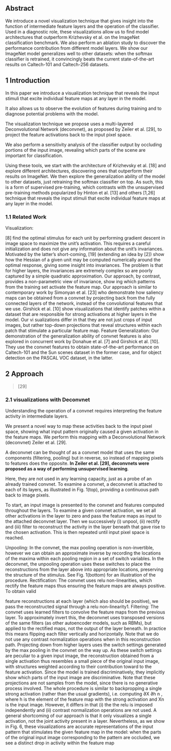 ##  Abstract
We introduce a novel visualization technique that
gives insight into the function of intermediate feature layers and the operation of the classifier. Used in a diagnostic role, these visualizations allow
us to find model architectures that outperform Krizhevsky et al. on the
ImageNet classification benchmark. We also perform an ablation study
to discover the performance contribution from different model layers. We
show our ImageNet model generalizes well to other datasets: when the
softmax classifier is retrained, it convincingly beats the current state-of-the-art results on Caltech-101 and Caltech-256 datasets.

## 1 Introduction
In this paper we introduce a visualization
technique that reveals the input stimuli that excite individual feature maps at
any layer in the model.

It also allows us to observe the evolution of features
during training and to diagnose potential problems with the model.

The visualization technique we propose uses a multi-layered Deconvolutional Network
(deconvnet), as proposed by Zeiler et al. [29], to project the feature activations
back to the input pixel space.

 We also perform a sensitivity analysis of the classifier output by occluding portions of the input image, revealing which parts of
the scene are important for classification.

Using these tools, we start with the architecture of Krizhevsky et al. [18] and
explore different architectures, discovering ones that outperform their results
on ImageNet. We then explore the generalization ability of the model to other
datasets, just retraining the softmax classifier on top. As such, this is a form
of supervised pre-training, which contrasts with the unsupervised pre-training
methods popularized by Hinton et al. [13] and others [1,26]
technique that reveals the input stimuli that excite individual feature maps at
any layer in the model.


### 1.1 Related Work
Visualization:

[8] find the
optimal stimulus for each unit by performing gradient descent in image space
to maximize the unit’s activation. This requires a careful initialization and does
not give any information about the unit’s invariances. Motivated by the latter’s
short-coming, [19] (extending an idea by [2]) show how the Hessian of a given
unit may be computed numerically around the optimal response, giving some
insight into invariances. The problem is that for higher layers, the invariances are
extremely complex so are poorly captured by a simple quadratic approximation.
Our approach, by contrast, provides a non-parametric view of invariance, show
ing which patterns from the training set activate the feature map. Our approach
is similar to contemporary work by Simonyan et al. [23] who demonstrate how
saliency maps can be obtained from a convnet by projecting back from the fully
connected layers of the network, instead of the convolutional features that we
use. Girshick et al. [10] show visualizations that identify patches within a dataset
that are responsible for strong activations at higher layers in the model. Our vi
sualizations differ in that they are not just crops of input images, but rather
top-down projections that reveal structures within each patch that stimulate a
particular feature map.
Feature Generalization: Our demonstration of the generalization ability of
convnet features is also explored in concurrent work by Donahue et al. [7] and
Girshick et al. [10]. They use the convnet features to obtain state-of-the-art
performance on Caltech-101 and the Sun scenes dataset in the former case, and
for object detection on the PASCAL VOC dataset, in the latter.

## 2 Approach

> [29]

### 2.1 visualizations with Deconvnet
Understanding the operation of a convnet requires interpreting the feature activity in
intermediate layers.

We present a novel way to map these activities back to the
input pixel space, showing what input pattern originally caused a given activation
in the feature maps. We perform this mapping with a Deconvolutional Network
(deconvnet) Zeiler et al. [29].

 A deconvnet can be thought of as a convnet model
that uses the same components (filtering, pooling) but in reverse, so instead of
mapping pixels to features does the opposite. __In Zeiler et al. [29], deconvnets were
proposed as a way of performing unsupervised learning__.

 Here, they are not used
in any learning capacity, just as a probe of an already trained convnet.
To examine a convnet, a deconvnet is attached to each of its layers, as illustrated in Fig. 1(top), providing a continuous path back to image pixels.

To start,
an input image is presented to the convnet and features computed throughout
the layers. To examine a given convnet activation, we set all other activations in
the layer to zero and pass the feature maps as input to the attached deconvnet
layer. Then we successively (i) unpool, (ii) rectify and (iii) filter to reconstruct
the activity in the layer beneath that gave rise to the chosen activation. This is
then repeated until input pixel space is reached.


Unpooling: In the convnet, the max pooling operation is non-invertible, however we can obtain an approximate inverse by recording the locations of the
maxima within each pooling region in a set of switch variables. In the deconvnet, the unpooling operation uses these switches to place the reconstructions
from the layer above into appropriate locations, preserving the structure of the
stimulus. See Fig. 1(bottom) for an illustration of the procedure.
Rectification: The convnet uses relu non-linearities, which rectify the feature maps thus ensuring the feature maps are always positive. To obtain valid


feature reconstructions at each layer (which also should be positive), we pass the
reconstructed signal through a relu non-linearity1.
Filtering: The convnet uses learned filters to convolve the feature maps from
the previous layer. To approximately invert this, the deconvnet uses transposed
versions of the same filters (as other autoencoder models, such as RBMs), but
applied to the rectified maps, not the output of the layer beneath. In practice
this means flipping each filter vertically and horizontally.
Note that we do not use any contrast normalization operations when in this
reconstruction path. Projecting down from higher layers uses the switch settings
generated by the max pooling in the convnet on the way up. As these switch
settings are peculiar to a given input image, the reconstruction obtained from a
single activation thus resembles a small piece of the original input image, with
structures weighted according to their contribution toward to the feature activation. Since the model is trained discriminatively, they implicitly show which
parts of the input image are discriminative. Note that these projections are not
samples from the model, since there is no generative process involved. The whole
procedure is similar to backpropping a single strong activation (rather than the
usual gradients), i.e. computing ∂X ∂h n , where h is the element of the feature map
with the strong activation and Xn is the input image. However, it differs in
that (i) the the relu is imposed independently and (ii) contrast normalization
operations are not used. A general shortcoming of our approach is that it only
visualizes a single activation, not the joint activity present in a layer. Nevertheless, as we show in Fig. 6, these visualizations are accurate representations of
the input pattern that stimulates the given feature map in the model: when the
parts of the original input image corresponding to the pattern are occluded, we
see a distinct drop in activity within the feature map
